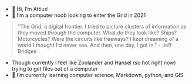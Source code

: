 - 👋 Hi, I’m Attius!
- 👀 I’m a computer noob looking to enter the Grid in 2021
>"The Grid,
a digital frontier.
I tried to picture clusters of information as they moved through the computer.
What do they look like?
Ships? Motorcycles?
Were the circuits like freeways?
I kept dreaming of a world I thought I'd never see.
And then, one day, I got in."
\- Jeff Bridges

- Though currently I feel like Zoolander and Hansel (so hot right now) trying to get files out of a computer
- 🌱 I’m currently learning computer science, Markdown, python, and GIS

<!---
Attius06/Attius06 is a ✨ special ✨ repository because its `README.md` (this file) appears on your GitHub profile.
You can click the Preview link to take a look at your changes.
--->
